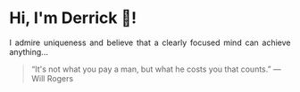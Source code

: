 # Hi, I'm Derrick 👋!
<p align="justify">I admire uniqueness and believe that a clearly focused mind can achieve anything...</p> 
<!-- #quote-start -->
<blockquote>&ldquo;It's not what you pay a man, but what he costs you that counts.&rdquo; &mdash; <footer>Will Rogers</footer></blockquote>
<!-- #quote-end -->
